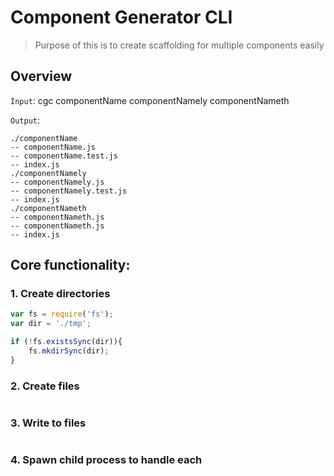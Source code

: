 # Component Generator CLI

> Purpose of this is to create scaffolding for multiple components easily

## Overview
`Input`:
cgc componentName componentNamely componentNameth

`Output`:
```
./componentName
-- componentName.js
-- componentName.test.js
-- index.js
./componentNamely
-- componentNamely.js
-- componentNamely.test.js
-- index.js
./componentNameth
-- componentNameth.js
-- componentNameth.js
-- index.js
```

## Core functionality:
### 1. Create directories
```js
var fs = require('fs');
var dir = './tmp';

if (!fs.existsSync(dir)){
    fs.mkdirSync(dir);
}
```

### 2. Create files
```js

```

### 3. Write to files
```js

```

### 4. Spawn child process to handle each
```js

```
